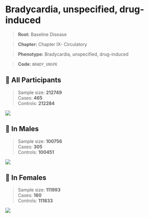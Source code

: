 # Bradycardia, unspecified, drug-induced

> **Root:** Baseline Disease  

> **Chapter:** Chapter IX- Circulatory  

> **Phenotype:** Bradycardia, unspecified, drug-induced  

> **Code:** `BRADY_UNSPE`

## 🧪 All Participants  
> Sample size: **212749**  
> Cases: **465**  
> Controls: **212284**
<img src="/Disease/Figures/ALL/Baseline/BRADY_UNSPE.png"/>
<CsvTable src="/Disease_Data/ALL/Baseline/LG_BRADY_UNSPE.csv" label="🔍 View full results" />

## 👨 In Males  
> Sample size: **100756**  
> Cases: **305**  
> Controls: **100451**
<img src="/Disease/Figures/Male/Baseline/BRADY_UNSPE.png"/>
<CsvTable src="/Disease_Data/Male/Baseline/LG_BRADY_UNSPE.csv" label="🔍 View full results" />

## 👩 In Females  
> Sample size: **111993**  
> Cases: **160**  
> Controls: **111833**
<img src="/Disease/Figures/Female/Baseline/BRADY_UNSPE.png"/>
<CsvTable src="/Disease_Data/Female/Baseline/LG_BRADY_UNSPE.csv" label="🔍 View full results" />
